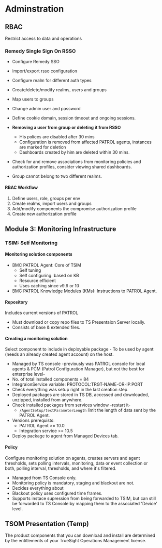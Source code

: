 # Adminstration
## RBAC
Restrict access to data and operations
### Remedy Single Sign On RSSO
- Configure Remedy SSO
- Import/export rsso configuration
- Configure realm for different auth types
- Create/delete/modify realms, users and groups
- Map users to groups
- Change admin user and password
- Define cookie domain, session timeout and ongoing sessions.


- **Removing a user from group or deleting it from RSSO**
    - His polices are disabled after 30 mins
    - Configuration is removed from affected PATROL agents, instances are marked for deletion
    - Dashboards created by him are deleted within 30 mins.
- Check for and remove associations from monitoring policies and authorization profiles, consider viewing shared dashboards.

- Group cannot belong to two different realms.
 
#### RBAC Workflow
1. Define users, role, groups per env
2. Create realms, import users and groups
3. Add/modify components the compromise authorization profile
4. Create new authorization profile

## Module 3: Monitoring Infrastructure
### TSIM: Self Monitoring
#### Monitoring solution components
- BMC PATROL Agent: Core of TSIM 
    - Self tuning
    - Self configuring: based on KB
    - Resource efficient
    - Uses caching since v9.6 or 10
- BMC PATROL Knowledge Modules (KMs): Instructions to PATROL Agent.

#### Repository 
Includes current versions of PATROL
- Must download or copy repo files to TS Presentaion Server locally.
- Consists of base & extended files.

#### Creating a monitoring solution
Select component to include in deployable package
    - To be used by agent (needs an already created agent account) on the host.
- Managed by TS console -previously was PATROL console for local agents & PCM (Patrol Configuration Manager), but not the best for enterprise level-
- No. of total installed components = 84
- IntegraionService variable: PROTOCOL:TRGT-NAME-OR-IP:PORT
- Check everything was setup right in the last creation step.
- Deployed packages are stored in TS DB, accessed and downloaded, unzipped, installed from anywhere.
- Check installed packages from services window -restart it- 
    - `/AgentSetup/textParameterLength` limit the length of data sent by the PATROL Agent.
- Versions prerequists:
    - PATROL Agent >= 10.0
    - Integration service >= 10.5
- Deploy package to agent from Managed Devices tab.
#### Policy
Configure monitoring solution on agents, creates servers and agent thresholds, sets polling intervals, monitoring, data or event collection or both, polling interval, thresholds, and where it's filtered.
- Managed from TS Console only.
- Monitoring policy is mandatory, staging and blackout are not.
- Decides everything about 
- Blackout policy uses configured time frames.
- Supports instace supression from being forwarded to TSIM, but can still be forwarded to TS Console by mapping them to the associated 'Device' level.

## TSOM Presentation (Temp)
The product components that you can download and install are determined by the entitlements of your TrueSight Operations Management license. 
